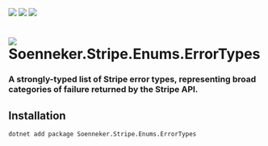 ﻿[![](https://img.shields.io/nuget/v/soenneker.stripe.enums.errortypes.svg?style=for-the-badge)](https://www.nuget.org/packages/soenneker.stripe.enums.errortypes/)
[![](https://img.shields.io/github/actions/workflow/status/soenneker/soenneker.stripe.enums.errortypes/publish-package.yml?style=for-the-badge)](https://github.com/soenneker/soenneker.stripe.enums.errortypes/actions/workflows/publish-package.yml)
[![](https://img.shields.io/nuget/dt/soenneker.stripe.enums.errortypes.svg?style=for-the-badge)](https://www.nuget.org/packages/soenneker.stripe.enums.errortypes/)

# ![](https://user-images.githubusercontent.com/4441470/224455560-91ed3ee7-f510-4041-a8d2-3fc093025112.png) Soenneker.Stripe.Enums.ErrorTypes
### A strongly-typed list of Stripe error types, representing broad categories of failure returned by the Stripe API.

## Installation

```
dotnet add package Soenneker.Stripe.Enums.ErrorTypes
```

